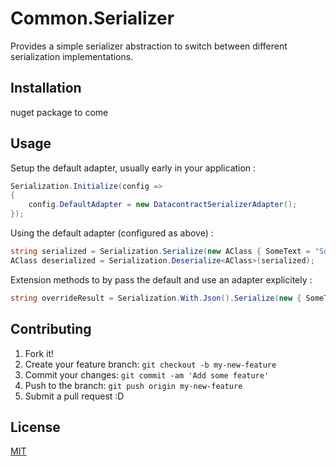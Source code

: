 # Common.Serializer

Provides a simple serializer abstraction to switch between different serialization implementations.

## Installation

nuget package to come

## Usage

Setup the default adapter, usually early in your application :   
```C#
Serialization.Initialize(config =>
{
    config.DefaultAdapter = new DatacontractSerializerAdapter();
});
```
Using the default adapter (configured as above) :
```C#
string serialized = Serialization.Serialize(new AClass { SomeText = "SomeText" });
AClass deserialized = Serialization.Deserialize<AClass>(serialized);
```
Extension methods to by pass the default and use an adapter explicitely :
```C#
string overrideResult = Serialization.With.Json().Serialize(new { SomeText = "SomeText" });
```

## Contributing

1. Fork it!
2. Create your feature branch: `git checkout -b my-new-feature`
3. Commit your changes: `git commit -am 'Add some feature'`
4. Push to the branch: `git push origin my-new-feature`
5. Submit a pull request :D

## License

[MIT](License.txt)

